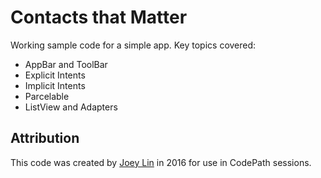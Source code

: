 # Contacts that Matter

Working sample code for a simple app. Key topics covered:

 * AppBar and ToolBar
 * Explicit Intents
 * Implicit Intents
 * Parcelable 
 * ListView and Adapters
 
 ## Attribution
 
 This code was created by [Joey Lin](joeyvlin) in 2016 for use in CodePath sessions.
